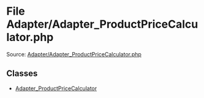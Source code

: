 File Adapter/Adapter_ProductPriceCalculator.php
=========

Source: [Adapter/Adapter_ProductPriceCalculator.php](https://github.com/PrestaShop/PrestaShop/blob/1.6.1.3/Adapter/Adapter_ProductPriceCalculator.php)


Classes
-------

* [Adapter_ProductPriceCalculator](class.Adapter_ProductPriceCalculator.md)

